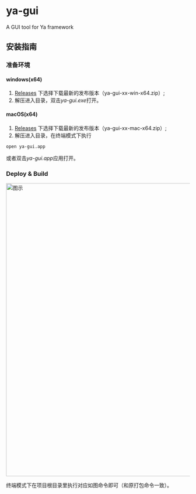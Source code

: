 # ya-gui
A GUI tool for Ya framework

## 安装指南

### 准备环境

#### windows(x64)

1. [Releases](https://github.com/q13/ya-gui/releases) 下选择下载最新的发布版本（ya-gui-xx-win-x64.zip）;
2. 解压进入目录，双击*ya-gui.exe*打开。

#### macOS(x64)

1. [Releases](https://github.com/q13/ya-gui/releases) 下选择下载最新的发布版本（ya-gui-xx-mac-x64.zip）;
2. 解压进入目录，在终端模式下执行
```Shell
open ya-gui.app
```
或者双击*ya-gui.app*应用打开。

### Deploy & Build

<img alt="图示" width="800" src="https://raw.githubusercontent.com/q13/ya-gui/master/doc/images/2018-10-16_11-00-33.png" />

终端模式下在项目根目录里执行对应如图命令即可（和原打包命令一致）。